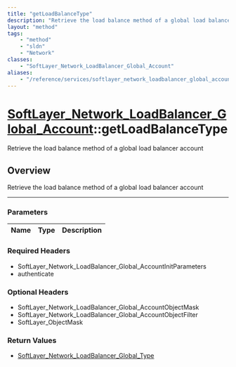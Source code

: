 ```yaml
---
title: "getLoadBalanceType"
description: "Retrieve the load balance method of a global load balancer account"
layout: "method"
tags:
    - "method"
    - "sldn"
    - "Network"
classes:
    - "SoftLayer_Network_LoadBalancer_Global_Account"
aliases:
    - "/reference/services/softlayer_network_loadbalancer_global_account/getLoadBalanceType"
---
```

# [SoftLayer_Network_LoadBalancer_Global_Account](/reference/services/SoftLayer_Network_LoadBalancer_Global_Account)::getLoadBalanceType

Retrieve the load balance method of a global load balancer account


## Overview 
Retrieve the load balance method of a global load balancer account

-----

### Parameters 
|Name | Type | Description |
| --- | --- | --- |


### Required Headers
* SoftLayer_Network_LoadBalancer_Global_AccountInitParameters
* authenticate


### Optional Headers
* SoftLayer_Network_LoadBalancer_Global_AccountObjectMask
* SoftLayer_Network_LoadBalancer_Global_AccountObjectFilter
* SoftLayer_ObjectMask

### Return Values
* <a href='/reference/datatypes/SoftLayer_Network_LoadBalancer_Global_Type'>SoftLayer_Network_LoadBalancer_Global_Type </a>




